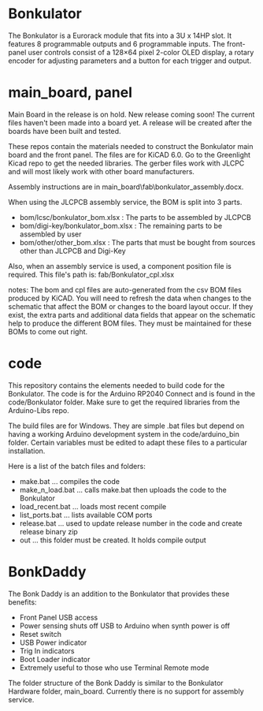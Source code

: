 # Bonkulator
The Bonkulator is a Eurorack module that fits into a 3U x 14HP slot. It features 8 programmable outputs and 6 programmable inputs. The front-panel user controls consist of a 128×64 pixel 2-color OLED display, a rotary encoder for adjusting parameters and a button for each trigger and output.

# main_board, panel
Main Board in the release is on hold. New release coming soon! The current files haven't been made into a board yet. A release will be created after the boards have been built and tested.

These repos contain the materials needed to construct the Bonkulator main board and the front panel.
The files are for KiCAD 6.0. Go to the Greenlight Kicad repo to get the needed libraries.
The gerber files work with JLCPC and will most likely work with other board manufacturers.

Assembly instructions are in main_board\fab\bonkulator_assembly.docx.

When using the JLCPCB assembly service, the BOM is split into 3 parts.
- bom/lcsc/bonkulator_bom.xlsx : The parts to be assembled by JLCPCB
- bom/digi-key/bonkulator_bom.xlsx : The remaining parts to be assembled by user
- bom/other/other_bom.xlsx : The parts that must be bought from sources other than JLCPCB and Digi-Key

Also, when an assembly service is used, a component position file is required. This file's path is: fab/Bonkulator_cpl.xlsx

notes: 	The bom and cpl files are auto-generated from the csv BOM files produced by KiCAD. You will need to refresh the data when changes to the schematic that affect the BOM or changes to the board layout occur.
		If they exist, the extra parts and additional data fields that appear on the schematic help to produce the different BOM files. They must be maintained for these BOMs to come out right.

# code
This repository contains the elements needed to build code for the Bonkulator. 
The code is for the Arduino RP2040 Connect and is found in the code/Bonkulator folder. Make sure to get the required libraries from the Arduino-Libs repo.

The build files are for Windows. They are simple .bat files but depend on having a working Arduino development system in the code/arduino_bin folder.
Certain variables must be edited to adapt these files to a particular installation. 

Here is a list of the batch files and folders:
 
- make.bat ... compiles the code
- make_n_load.bat ... calls make.bat then uploads the code to the Bonkulator
- load_recent.bat ... loads most recent compile
- list_ports.bat ... lists available COM ports
- release.bat ... used to update release number in the code and create release binary zip
- out ... this folder must be created. It holds compile output

# BonkDaddy
The Bonk Daddy is an addition to the Bonkulator that provides these benefits:

- Front Panel USB access
- Power sensing shuts off USB to Arduino when synth power is off
- Reset switch
- USB Power indicator
- Trig In indicators
- Boot Loader indicator
- Extremely useful to those who use Terminal Remote mode

The folder structure of the Bonk Daddy is similar to the Bonkulator Hardware folder, main_board. Currently there is no support for assembly service.
